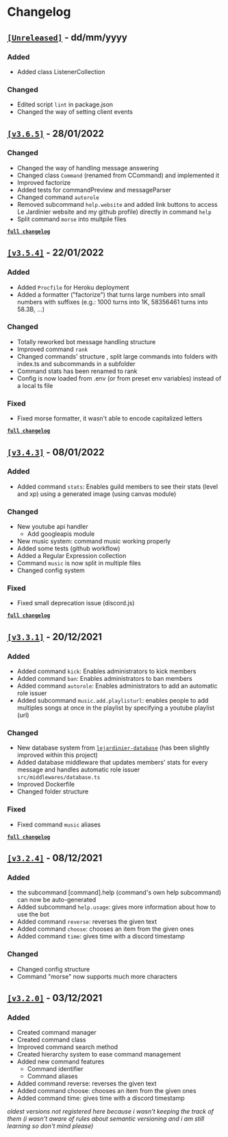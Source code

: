 # Changelog

## [`[Unreleased]`](#) - dd/mm/yyyy

### Added

- Added class ListenerCollection

### Changed

- Edited script `lint` in package.json
- Changed the way of setting client events

## [`[v3.6.5]`](https://github.com/valflrt/lejardinier/releases/tag/v3.6.5) - 28/01/2022

### Changed

- Changed the way of handling message answering
- Changed class `Command` (renamed from CCommand) and implemented it
- Improved factorize
- Added tests for commandPreview and messageParser
- Changed command `autorole`
- Removed subcommand `help.website` and added link buttons to access Le Jardinier website and my github profile) directly in command `help`
- Split command `morse` into multpile files

[**`full changelog`**](https://github.com/valflrt/lejardinier/compare/v3.5.4...v3.6.5)

## [`[v3.5.4]`](https://github.com/valflrt/lejardinier/releases/tag/v3.5.4) - 22/01/2022

### Added

- Added `Procfile` for Heroku deployment
- Added a formatter ("factorize") that turns large numbers into small numbers with suffixes (e.g.: 1000 turns into 1K, 58356461 turns into 58.3B, ...)

### Changed

- Totally reworked bot message handling structure
- Improved command `rank`
- Changed commands' structure , split large commands into folders with index.ts and subcommands in a subfolder
- Command stats has been renamed to rank
- Config is now loaded from .env (or from preset env variables) instead of a local ts file

### Fixed

- Fixed morse formatter, it wasn't able to encode capitalized letters

[**`full changelog`**](https://github.com/valflrt/lejardinier/compare/v3.4.3...v3.5.4)

## [`[v3.4.3]`](https://github.com/valflrt/lejardinier/releases/tag/v3.4.3) - 08/01/2022

### Added

- Added command `stats`: Enables guild members to see their stats (level and xp) using a generated image (using canvas module)

### Changed

- New youtube api handler
  - Add googleapis module
- New music system: command music working properly
- Added some tests (github workflow)
- Added a Regular Expression collection
- Command `music` is now split in multiple files
- Changed config system

### Fixed

- Fixed small deprecation issue (discord.js)

[**`full changelog`**](https://github.com/valflrt/lejardinier/compare/v3.3.1...v3.4.3)

## [`[v3.3.1]`](https://github.com/valflrt/lejardinier/releases/tag/v3.3.1) - 20/12/2021

### Added

- Added command `kick`: Enables administrators to kick members
- Added command `ban`: Enables administrators to ban members
- Added command `autorole`: Enables administrators to add an automatic role issuer
- Added subcommand `music.add.playlisturl`: enables people to add multiples songs at once in the playlist by specifying a youtube playlist (url)

### Changed

- New database system from [`lejardinier-database`](https://github.com/valflrt/lejardinier-database) (has been slightly improved within this project)
- Added database middleware that updates members' stats for every message and handles automatic role issuer `src/middlewares/database.ts`
- Improved Dockerfile
- Changed folder structure

### Fixed

- Fixed command `music` aliases

[**`full changelog`**](https://github.com/valflrt/lejardinier/compare/v3.2.4...v3.3.1)

## [`[v3.2.4]`](https://github.com/valflrt/lejardinier/releases/tag/v3.2.4) - 08/12/2021

### Added

- the subcommand [command].help (command's own help subcommand) can now be auto-generated
- Added subcommand `help.usage`: gives more information about how to use the bot
- Added command `reverse`: reverses the given text
- Added command `choose`: chooses an item from the given ones
- Added command `time`: gives time with a discord timestamp

### Changed

- Changed config structure
- Command "morse" now supports much more characters

## [`[v3.2.0]`](https://github.com/valflrt/lejardinier/releases/tag/3.2) - 03/12/2021

### Added

- Created command manager
- Created command class
- Improved command search method
- Created hierarchy system to ease command management
- Added new command features
  - Command identifier
  - Command aliases
- Added command reverse: reverses the given text
- Added command choose: chooses an item from the given ones
- Added command time: gives time with a discord timestamp

_oldest versions not registered here because i wasn't keeping the track of them (i wasn't aware of rules about semantic versioning and i am still learning so don't mind please)_
